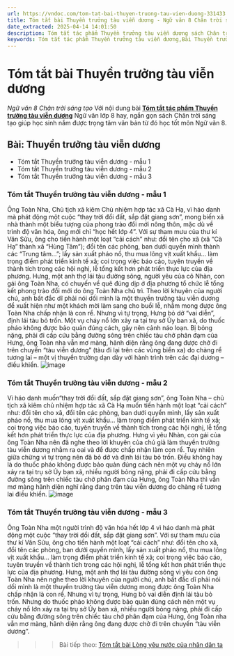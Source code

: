 ```yaml
---
url: https://vndoc.com/tom-tat-bai-thuyen-truong-tau-vien-duong-331433
title: Tóm tắt bài Thuyền trưởng tàu viễn dương - Ngữ văn 8 Chân trời sáng tạo - VnDoc.com
date_extracted: 2025-04-14 14:01:50
description: Tóm tắt tác phẩm Thuyền trưởng tàu viễn dương sách Chân trời sáng tạo giúp quý thầy cô giáo và các bạn học sinh có thêm tài liệu tham khảo.
keywords: Tóm tắt tác phẩm Thuyền trưởng tàu viễn dương,Bài Thuyền trưởng tàu viễn dương,tóm tắt Thuyền trưởng tàu viễn dương,Tóm tắt văn bản Thuyền trưởng tàu viễn dương,học tốt ngữ văn lớp 8,ngữ văn 8,ngữ văn 8 Chân trời sáng tạo,ngữ văn lớp 8,văn 8 Chân trời sáng tạo,tóm tắt ngữ văn 8 CTST
---
```


# Tóm tắt bài Thuyền trưởng tàu viễn dương
 _Ngữ văn 8 Chân trời sáng tạo_
Với nội dung bài [**Tóm tắt tác phẩm Thuyền trưởng tàu viễn dương**](<https://vndoc.com/tom-tat-bai-thuyen-truong-tau-vien-duong-331433>) Ngữ văn lớp 8 hay, ngắn gọn sách Chân trời sáng tạo giúp học sinh nắm được trọng tâm văn bản từ đó học tốt môn Ngữ văn 8.
## **Bài: Thuyền trưởng tàu viễn dương**
  * Tóm tắt Thuyền trưởng tàu viễn dương - mẫu 1
  * Tóm tắt Thuyền trưởng tàu viễn dương - mẫu 2
  * Tóm tắt Thuyền trưởng tàu viễn dương - mẫu 3

### **Tóm tắt Thuyền trưởng tàu viễn dương - mẫu 1**
Ông Toàn Nha, Chủ tịch xã kiêm Chủ nhiệm hợp tác xã Cà Hạ, vì háo danh mà phát động một cuộc “thay trời đổi đất, sắp đặt giang sơn”, mong biến xã nhà thành một biểu tượng của phong trào đổi mới nông thôn, mặc dù về trình độ văn hóa, ông mới chỉ “học hết lớp 4”. Với sự tham mưu của thư kí Văn Sửu, ông cho tiến hành một loạt “cải cách” như: đổi tên cho xã \(xã “Cà Hạ” thành xã “Hùng Tâm”\); đổi tên các phòng, ban dưới quyền mình thành các “Trung tâm…”; lấy sản xuất pháo nổ, thu mua lông vịt xuất khẩu… làm trọng điểm phát triển kinh tế xã; coi trọng việc báo cáo, tuyên truyền về thành tích trong các hội nghị, lễ tổng kết hơn phát triển thực lực của địa phương. Hưng, một anh thợ lái tàu đường sông, người yêu của cô Nhàn, con gái ông Toàn Nha, có chuyến về quê đúng dịp ở địa phương tổ chức lễ tổng kết phong trào đổi mới do ông Toàn Nha chủ trì. Theo lời khuyên của người chú, anh bất đắc dĩ phải nói dối mình là một thuyền trưởng tàu viễn dương để xuất hiện như một khách mời làm sang cho buổi lễ, nhằm mong được ông Toàn Nha chấp nhận là con rể. Nhưng vì tự trọng, Hưng bỏ dở “vai diễn”, định lái tàu bỏ trốn. Một vụ cháy nổ lớn xảy ra tại trụ sở Ủy ban xã, do thuốc pháo không được bảo quản đúng cách, gây nên cảnh náo loạn. Bị bỏng nặng, phải đi cấp cứu bằng đường sông trên chiếc tàu chở phân đạm của Hưng, ông Toàn nha vẫn mơ màng, hãnh diện rằng ông đang được chở đi trên chuyến “tàu viễn dương” \(tàu đi lại trên các vùng biển xa\) do chàng rể tương lai – một vị thuyền trưởng dạn dày với hành trình trên các đại dương – điều khiển.
![image](https://i.vdoc.vn/data/image/2024/11/13/ANd9GcRr2lr-Yun0BxwZnTfHeMsBwohUIGYZd0-H-ru76Tclox5YLkxvPxMYOV-YTF3Z7fjwQjM-usqp-CAU.jpg)
### **Tóm tắt Thuyền trưởng tàu viễn dương - mẫu 2**
Vì háo danh muốn“thay trời đổi đất, sắp đặt giang sơn”, ông Toàn Nha – chủ tịch xã kiêm chủ nhiệm hợp tác xã Cà Hạ muốn tiến hành một loạt “cải cách” như: đổi tên cho xã, đổi tên các phòng, ban dưới quyền mình, lấy sản xuất pháo nổ, thu mua lông vịt xuất khẩu… làm trọng điểm phát triển kinh tế xã; coi trọng việc báo cáo, tuyên truyền về thành tích trong các hội nghị, lễ tổng kết hơn phát triển thực lực của địa phương. Hưng vì yêu Nhàn, con gái của ông Toàn Nha nên đã nghe theo lời khuyên của chú giả làm thuyền trưởng tàu viễn dương nhằm ra oai và để được chấp nhận làm con rể. Tuy nhiên giữa chừng vì tự trọng nên đã bỏ dở và định lái tàu bỏ trốn. Điều không hay là do thuốc pháo không được bảo quản đúng cách nên một vụ cháy nổ lớn xảy ra tại trụ sở Ủy ban xã, nhiều người bỏng nặng, phải đi cấp cứu bằng đường sông trên chiếc tàu chở phân đạm của Hưng, ông Toàn Nha thì vẫn mơ màng hãnh diện nghĩ rằng đang trên tàu viễn dương do chàng rể tương lai điều khiển.
![image](https://i.vdoc.vn/data/image/2024/11/13/jk-1689820175.png)
### **Tóm tắt Thuyền trưởng tàu viễn dương - mẫu 3**
Ông Toàn Nha một người trình độ văn hóa hết lớp 4 vì háo danh mà phát động một cuộc “thay trời đổi đất, sắp đặt giang sơn”. Với sự tham mưu của thư kí Văn Sửu, ông cho tiến hành một loạt “cải cách” như: đổi tên cho xã, đổi tên các phòng, ban dưới quyền mình, lấy sản xuất pháo nổ, thu mua lông vịt xuất khẩu… làm trọng điểm phát triển kinh tế xã; coi trọng việc báo cáo, tuyên truyền về thành tích trong các hội nghị, lễ tổng kết hơn phát triển thực lực của địa phương. Hưng, một anh thợ lái tàu đường sông vì yêu con ông Toàn Nha nên nghe theo lời khuyên của người chú, anh bất đắc dĩ phải nói dối mình là một thuyền trưởng tàu viễn dương mong được ông Toàn Nha chấp nhận là con rể. Nhưng vì tự trọng, Hưng bỏ vai diễn định lái tàu bỏ trốn. Nhưng do thuốc pháo không được bảo quản đúng cách nên một vụ cháy nổ lớn xảy ra tại trụ sở Ủy ban xã, nhiều người bỏng nặng, phải đi cấp cứu bằng đường sông trên chiếc tàu chở phân đạm của Hưng, ông Toàn nha vẫn mơ màng, hãnh diện rằng ông đang được chở đi trên chuyến “tàu viễn dương”.
>>> Bài tiếp theo: [Tóm tắt bài Lòng yêu nước của nhân dân ta](<https://vndoc.com/tom-tat-bai-long-yeu-nuoc-cua-nhan-dan-ta-331434>)
